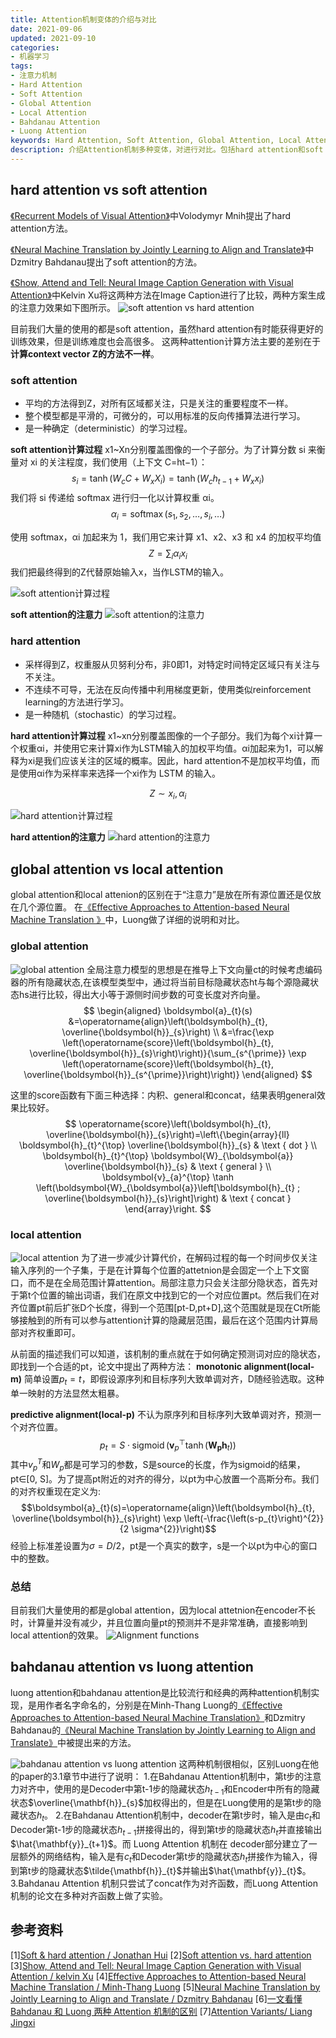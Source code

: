 ```yaml
---
title: Attention机制变体的介绍与对比
date: 2021-09-06
updated: 2021-09-10
categories:
- 机器学习
tags:
- 注意力机制
- Hard Attention
- Soft Attention
- Global Attention
- Local Attention
- Bahdanau Attention
- Luong Attention
keywords: Hard Attention, Soft Attention, Global Attention, Local Attention, Bahdanau Attention, Luong Attention, attention variants
description: 介绍Attention机制多种变体，对进行对比。包括hard attention和soft attention的对比，global attention 和 local attention的对比，bahdanau attention 和 luong attention的对比。
---
```


## hard attention vs soft attention

[《Recurrent Models of Visual Attention》](https://arxiv.org/pdf/1406.6247v1.pdf)中Volodymyr Mnih提出了hard attention方法。

[《Neural Machine Translation by Jointly Learning to Align and Translate》](https://arxiv.org/pdf/1409.0473.pdf)中Dzmitry Bahdanau提出了soft attention的方法。

[《Show, Attend and Tell: Neural Image Caption Generation with Visual Attention》](https://arxiv.org/pdf/1502.03044.pdf)中Kelvin Xu将这两种方法在Image Caption进行了比较，两种方案生成的注意力效果如下图所示。
![soft attention vs hard attention](https://oss.imzhanghao.com/img/202109060829391.png)

目前我们大量的使用的都是soft attention，虽然hard attention有时能获得更好的训练效果，但是训练难度也会高很多。
这两种attention计算方法主要的差别在于**计算context vector Z的方法不一样**。

### soft attention
* 平均的方法得到Z，对所有区域都关注，只是关注的重要程度不一样。
* 整个模型都是平滑的，可微分的，可以用标准的反向传播算法进行学习。
* 是一种确定（deterministic）的学习过程。

**soft attention计算过程**
x1~Xn分别覆盖图像的一个子部分。为了计算分数 si 来衡量对 xi 的关注程度，我们使用（上下文 C=ht−1）：
$$s_{i}=\tanh \left(W_{c} C+W_{x} X_{i}\right)=\tanh \left(W_{c} h_{t-1}+W_{x} x_{i}\right)$$
我们将 si 传递给 softmax 进行归一化以计算权重 αi。
$$\alpha_{i}=\operatorname{softmax}\left(s_{1}, s_{2}, \ldots, s_{i}, \ldots\right)$$

使用 softmax，αi 加起来为 1，我们用它来计算 x1、x2、x3 和 x4 的加权平均值
$$Z=\sum_{i} \alpha_{i} x_{i}$$
我们把最终得到的Z代替原始输入x，当作LSTM的输入。

![soft attention计算过程](https://oss.imzhanghao.com/img/202109060853898.png)

**soft attention的注意力**
![soft attention的注意力](https://oss.imzhanghao.com/img/202109060831176.png)

### hard attention
* 采样得到Z，权重服从贝努利分布，非0即1，对特定时间特定区域只有关注与不关注。
* 不连续不可导，无法在反向传播中利用梯度更新，使用类似reinforcement learning的方法进行学习。
* 是一种随机（stochastic）的学习过程。

**hard attention计算过程**
x1~xn分别覆盖图像的一个子部分。我们为每个xi计算一个权重αi，并使用它来计算xi作为LSTM输入的加权平均值。αi加起来为1，可以解释为xi是我们应该关注的区域的概率。因此，hard attention不是加权平均值，而是使用αi作为采样率来选择一个xi作为 LSTM 的输入。

$$Z \sim x_{i}, \alpha_{i}$$

![hard attention计算过程](https://oss.imzhanghao.com/img/202109060854596.png)

**hard attention的注意力**
![hard attention的注意力](https://oss.imzhanghao.com/img/202109060831750.png)

## global attention vs local attention
global attention和local attenion的区别在于“注意力”是放在所有源位置还是仅放在几个源位置。
在[《Effective Approaches to Attention-based Neural Machine Translation 》](https://arxiv.org/pdf/1508.04025.pdf)中，Luong做了详细的说明和对比。


### global attention
![global attention](https://oss.imzhanghao.com/img/202109070602175.png)
全局注意力模型的思想是在推导上下文向量ct的时候考虑编码器的所有隐藏状态,在该模型类型中，通过将当前目标隐藏状态ht与每个源隐藏状态hs进行比较，得出大小等于源侧时间步数的可变长度对齐向量。
$$
\begin{aligned}
\boldsymbol{a}_{t}(s) &=\operatorname{align}\left(\boldsymbol{h}_{t}, \overline{\boldsymbol{h}}_{s}\right) \\
&=\frac{\exp \left(\operatorname{score}\left(\boldsymbol{h}_{t}, \overline{\boldsymbol{h}}_{s}\right)\right)}{\sum_{s^{\prime}} \exp \left(\operatorname{score}\left(\boldsymbol{h}_{t}, \overline{\boldsymbol{h}}_{s^{\prime}}\right)\right)}
\end{aligned}
$$

这里的score函数有下面三种选择：内积、general和concat，结果表明general效果比较好。
$$
\operatorname{score}\left(\boldsymbol{h}_{t}, \overline{\boldsymbol{h}}_{s}\right)=\left\{\begin{array}{ll}
\boldsymbol{h}_{t}^{\top} \overline{\boldsymbol{h}}_{s} & \text { dot } \\
\boldsymbol{h}_{t}^{\top} \boldsymbol{W}_{\boldsymbol{a}} \overline{\boldsymbol{h}}_{s} & \text { general } \\
\boldsymbol{v}_{a}^{\top} \tanh \left(\boldsymbol{W}_{\boldsymbol{a}}\left[\boldsymbol{h}_{t} ; \overline{\boldsymbol{h}}_{s}\right]\right) & \text { concat }
\end{array}\right.
$$

### local attention
![local attention](https://oss.imzhanghao.com/img/202109070603083.png)
为了进一步减少计算代价，在解码过程的每一个时间步仅关注输入序列的一个子集，于是在计算每个位置的attetnion是会固定一个上下文窗口，而不是在全局范围计算attention。局部注意力只会关注部分隐状态，首先对于第t个位置的输出词语，我们在原文中找到它的一个对应位置pt。然后我们在对齐位置pt前后扩张D个长度，得到一个范围[pt-D,pt+D],这个范围就是现在Ct所能够接触到的所有可以参与attention计算的隐藏层范围，最后在这个范围内计算局部对齐权重即可。

从前面的描述我们可以知道，该机制的重点就在于如何确定预测词对应的隐状态，即找到一个合适的pt，论文中提出了两种方法：
**monotonic alignment(local-m)**
简单设置$p_{t}=t$，即假设源序列和目标序列大致单调对齐，D随经验选取。这种单一映射的方法显然太粗暴。

**predictive alignment(local-p)**
不认为原序列和目标序列大致单调对齐，预测一个对齐位置。
$$p_{t}=S \cdot \operatorname{sigmoid}\left(\boldsymbol{v}_{p}^{\top} \tanh \left(\boldsymbol{W}_{\boldsymbol{p}} \boldsymbol{h}_{t}\right)\right)$$
其中$v_{p}^{T}$和$W_{p}$都是可学习的参数，S是source的长度，作为sigmoid的结果，pt∈[0, S]。为了提高pt附近的对齐的得分，以pt为中心放置一个高斯分布。我们的对齐权重现在定义为:
$$\boldsymbol{a}_{t}(s)=\operatorname{align}\left(\boldsymbol{h}_{t}, \overline{\boldsymbol{h}}_{s}\right) \exp \left(-\frac{\left(s-p_{t}\right)^{2}}{2 \sigma^{2}}\right)$$
经验上标准差设置为$\sigma=D / 2$，pt是一个真实的数字，s是一个以pt为中心的窗口中的整数。

### 总结
目前我们大量使用的都是global attention，因为local attetnion在encoder不长时，计算量并没有减少，并且位置向量pt的预测并不是非常准确，直接影响到local attention的效果。
![Alignment functions](https://oss.imzhanghao.com/img/202109070950753.png)

## bahdanau attention vs luong attention
luong attention和bahdanau attention是比较流行和经典的两种attention机制实现，是用作者名字命名的，分别是在Minh-Thang Luong的[《Effective Approaches to Attention-based Neural Machine Translation》](https://arxiv.org/pdf/1508.04025.pdf)和Dzmitry Bahdanau的[《Neural Machine Translation by Jointly Learning to Align and Translate》](https://arxiv.org/pdf/1409.0473.pdf)中被提出来的方法。

![bahdanau attention vs luong attention](https://oss.imzhanghao.com/img/202109070948179.png)
这两种机制很相似，区别Luong在他的paper的3.1章节中进行了说明：
1.在Bahdanau Attention机制中，第t步的注意力对齐中，使用的是Decoder中第t-1步的隐藏状态$h_{t-1}$和Encoder中所有的隐藏状态$\overline{\mathbf{h}}_{s}$加权得出的，但是在Luong使用的是第t步的隐藏状态$h_{t}$。
2.在Bahdanau Attention机制中，decoder在第t步时，输入是由$c_t$和Decoder第t-1步的隐藏状态$h_{t-1}$拼接得出的，得到第t步的隐藏状态$h_{t}$并直接输出$\hat{\mathbf{y}}_{t+1}$。而 Luong Attention 机制在 decoder部分建立了一层额外的网络结构，输入是有$c_t$和Decoder第t步的隐藏状态$h_{t}$拼接作为输入，得到第t步的隐藏状态$\tilde{\mathbf{h}}_{t}$并输出$\hat{\mathbf{y}}_{t}$。
3.Bahdanau Attention 机制只尝试了concat作为对齐函数，而Luong Attention 机制的论文在多种对齐函数上做了实验。

## 参考资料
[1][Soft & hard attention / Jonathan Hui](https://jhui.github.io/2017/03/15/Soft-and-hard-attention/)
[2][Soft attention vs. hard attention](https://stackoverflow.com/questions/35549588/soft-attention-vs-hard-attention)
[3][Show, Attend and Tell: Neural Image Caption Generation with Visual Attention / kelvin Xu](https://arxiv.org/pdf/1502.03044.pdf)
[4][Effective Approaches to Attention-based Neural Machine Translation / Minh-Thang Luong](https://arxiv.org/pdf/1508.04025.pdf)
[5][Neural Machine Translation by Jointly Learning to Align and Translate / Dzmitry Bahdanau](https://arxiv.org/pdf/1409.0473.pdf)
[6][一文看懂 Bahdanau 和 Luong 两种 Attention 机制的区别](https://zhuanlan.zhihu.com/p/129316415)
[7][Attention Variants/ Liang Jingxi](http://cnyah.com/2017/08/01/attention-variants/)
